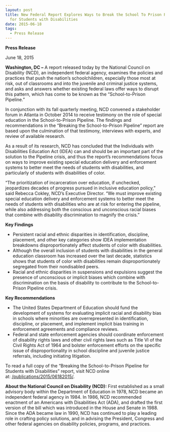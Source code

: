 ```yaml
---
layout: post
title: New Federal Report Explores Ways to Break the School To Prison Pipeline
  for Students with Disabilities
date: 2015-06-18
tags:
  - Press Release
---
```


**P﻿ress Release**

J﻿une 18, 2015

**Washington, DC –** A report released today by the National Council on Disability (NCD), an independent federal agency, examines the policies and practices that push the nation’s schoolchildren, especially those most at risk, out of classrooms and into the juvenile and criminal justice systems, and asks and answers whether existing federal laws offer ways to disrupt this pattern, which has come to be known as the “School-to-Prison Pipeline.”

In conjunction with its fall quarterly meeting, NCD convened a stakeholder forum in Atlanta in October 2014 to receive testimony on the role of special education in the School-to-Prison Pipeline. The findings and recommendations in the “Breaking the School-to-Prison Pipeline” report are based upon the culmination of that testimony, interviews with experts, and review of available research.

As a result of its research, NCD has concluded that the Individuals with Disabilities Education Act (IDEA) can and should be an important part of the solution to the Pipeline crisis, and thus the report’s recommendations focus on ways to improve existing special education delivery and enforcement systems to better meet the needs of students with disabilities, and particularly of students with disabilities of color.

“The prioritization of incarceration over education, if unchecked, jeopardizes decades of progress pursued in inclusive education policy,” said Rebecca Cokley, NCD’s Executive Director. “We must improve existing special education delivery and enforcement systems to better meet the needs of students with disabilities who are at risk for entering the pipeline, while also addressing both the conscious and unconscious racial biases that combine with disability discrimination to magnify the crisis.”

**Key Findings**

- Persistent racial and ethnic disparities in identification, discipline, placement, and other key categories show IDEA implementation breakdowns disproportionately affect students of color with disabilities.
- Although the overall inclusion of students with disabilities in the general education classroom has increased over the last decade, statistics shows that students of color with disabilities remain disproportionately segregated from their nondisabled peers.
- Racial and ethnic disparities in suspensions and expulsions suggest the presence of unconscious or implicit biases which combine with discrimination on the basis of disability to contribute to the School-to-Prison Pipeline crisis.

**Key Recommendations**

- The United States Department of Education should fund the development of systems for evaluating implicit racial and disability bias in schools where minorities are overrepresented in identification, discipline, or placement, and implement implicit bias training in enforcement agreements and compliance reviews.
- Federal and state enforcement agencies should coordinate enforcement of disability rights laws and other civil rights laws such as Title VI of the Civil Rights Act of 1964 and bolster enforcement efforts on the specific issue of disproportionality in school discipline and juvenile justice referrals, including initiating litigation.

To read a full copy of the “Breaking the School-to-Prison Pipeline for Students with Disabilities” report, visit NCD online at: [/publications/2015/06182015/](https://ncd.gov/publications/2015/06182015/).

**About the National Council on Disability (NCD):** First established as a small advisory body within the Department of Education in 1978, NCD became an independent federal agency in 1984. In 1986, NCD recommended enactment of an Americans with Disabilities Act (ADA), and drafted the first version of the bill which was introduced in the House and Senate in 1988. Since the ADA became law in 1990, NCD has continued to play a leading role in crafting policy solutions, and in advising the President, Congress and other federal agencies on disability policies, programs, and practices.
